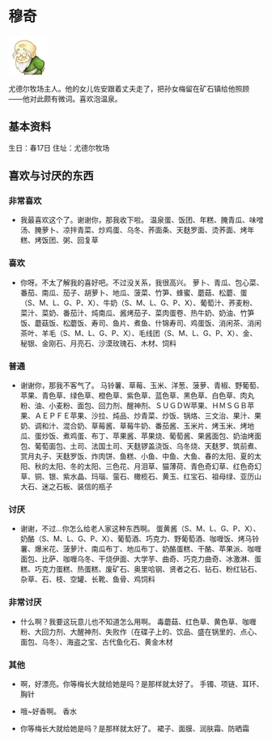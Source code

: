 # 穆奇

![穆奇.png](穆奇.png)

尤德尔牧场主人。他的女儿佐安跟着丈夫走了，把孙女梅留在矿石镇给他照顾
——他对此颇有微词。喜欢泡温泉。

## 基本资料

生日：春17日
住址：尤德尔牧场

## 喜欢与讨厌的东西


### 非常喜欢

- 我最喜欢这个了。谢谢你，那我收下啦。
温泉蛋、饭团、年糕、腌青瓜、味噌汤、腌萝卜、凉拌青菜、炒鸡蛋、乌冬、荞面条、天麸罗面、烫荞面、烤年糕、烤饭团、粥、回复草

### 喜欢

- 你呀。不太了解我的喜好吧。不过没关系，我很高兴。
萝卜、青瓜、包心菜、番茄、南瓜、茄子、胡萝卜、地瓜、菠菜、竹笋、蜂蜜、蘑菇、松蘑、蛋（S、M、L、G、P、X）、牛奶（S、M、L、G、P、X）、葡萄汁、荞麦粉、菜汁、菜奶、番茄汁、炖南瓜、酱烤茄子、菜肉蛋卷、热牛奶、奶油、竹笋饭、蘑菇饭、松蘑饭、寿司、鱼片、煮鱼、什锦寿司、鸡蛋饭、消闲茶、消闲茶叶、羊毛（S、M、L、G、P、X）、毛线团（S、M、L、G、P、X）、金、秘银、金刚石、月亮石、沙漠玫瑰石、木材、饲料

### 普通

- 谢谢你，那我不客气了。
马铃薯、草莓、玉米、洋葱、菠萝、青椒、野葡萄、苹果、青色草、绿色草、橙色草、紫色草、蓝色草、黑色草、白色草、肉丸粉、油、小麦粉、面包、回力剂、醒神剂、ＳＵＧＤＷ苹果、ＨＭＳＧＢ苹果、ＡＥＰＦＥ苹果、沙拉、炖品、炒青菜、炒饭、锅烙、三文治、果汁、果奶、调和汁、混合奶、草莓酱、草莓牛奶、番茄酱、玉米片、烤玉米、烤地瓜、蛋炒饭、煮鸡蛋、布丁、苹果酱、苹果烧、葡萄酱、果酱面包、奶油烤面包、葡萄面包、土司、法国土司、天麸锣盖浇饭、乌冬烧、天麸罗、筑前煮、赏月丸子、天麸罗饭、炸肉饼、鱼糕、小鱼、中鱼、大鱼、春的太阳、夏的太阳、秋的太阳、冬的太阳、三色花、月泪草、猫薄荷、青色奇幻草、红色奇幻草、铜、银、紫水晶、玛瑙、萤石、橄榄石、黄玉、红宝石、祖母绿、亚历山大石、迷之石板、装信的瓶子

### 讨厌

- 谢谢，不过…你怎么给老人家这种东西啊。
蛋黄酱（S、M、L、G、P、X）、奶酪（S、M、L、G、P、X）、葡萄酒、巧克力、野葡萄酒、咖喱饭、烤马铃薯、爆米花、菠萝汁、南瓜布丁、地瓜布丁、奶酪蛋糕、干酪、苹果派、咖喱面包、比萨、咖喱乌冬、干烧伊面、大学芋、曲奇、巧克力曲奇、冰激淋、蛋糕、巧克力蛋糕、热蛋糕、废矿石、奥里哈钢、贤者之石、钻石、粉红钻石、杂草、石、枝、空罐、长靴、鱼骨、鸡饲料

### 非常讨厌

- 什么啊？我要这玩意儿也不知道怎么用啊。
毒蘑菇、红色草、黄色草、咖喱粉、大回力剂、大醒神剂、失败作（在碟子上的、饮品、盛在锅里的、点心、面包、乌冬）、海盗之宝、古代鱼化石、黄金木材

### 其他

- 啊，好漂亮。你等梅长大就给她是吗？是那样就太好了。
手镯、项链、耳环、胸针

- 哦~好香啊。
香水

- 你等梅长大就给她是吗？是那样就太好了。
裙子、面膜、润肤霜、防晒霜
